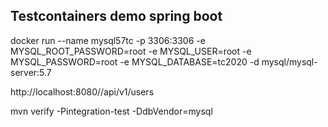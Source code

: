 ## Testcontainers demo spring boot

docker run --name mysql57tc -p 3306:3306 -e MYSQL_ROOT_PASSWORD=root -e MYSQL_USER=root -e MYSQL_PASSWORD=root -e MYSQL_DATABASE=tc2020 -d mysql/mysql-server:5.7

http://localhost:8080//api/v1/users

mvn verify -Pintegration-test -DdbVendor=mysql
